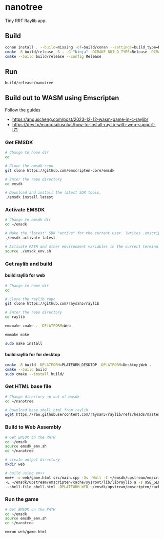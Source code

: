 # nanotree

Tiny RRT Raylib app.

## Build

```bash
conan install . --build=missing -of=build/conan --settings=build_type=Release
cmake -B build/release -S . -G "Ninja" -DCMAKE_BUILD_TYPE=Release -DCMAKE_TOOLCHAIN_FILE="build/conan/conan_toolchain.cmake" -DCMAKE_CXX_FLAGS="-march=native -ffast-math -flto=auto" -DCMAKE_C_FLAGS="-march=native -ffast-math -flto=auto"
cmake --build build/release --config Release
```

## Run

```bash
build/release/nanotree
```

## Build out to WASM using Emscripten

Follow the guides

- <https://anguscheng.com/post/2023-12-12-wasm-game-in-c-raylib/>
- <https://dev.to/marcosplusplus/how-to-install-raylib-with-web-support-l71>

### Get EMSDK

```bash
# Change to home dir
cd

# Clone the emsdk repo
git clone https://github.com/emscripten-core/emsdk

# Enter the repo directory
cd emsdk

# Download and install the latest SDK tools.
./emsdk install latest
```

### Activate EMSDK

```bash
# Change to emsdk dir
cd ~/emsdk

# Make the "latest" SDK "active" for the current user. (writes .emscripten file)
./emsdk activate latest

# Activate PATH and other environment variables in the current terminal
source ./emsdk_env.sh
```

### Get raylib and build

#### build raylib for web

```bash
# Change to home dir
cd

# Clone the raylib repo
git clone https://github.com/raysan5/raylib

# Enter the repo directory
cd raylib

emcmake cmake . -DPLATFORM=Web

emmake make

sudo make install 
```

#### build raylib for for desktop

```bash
cmake -B build -DPLATFORM=PLATFORM_DESKTOP -DPLATFORM=Desktop;Web .
cmake --build build
sudo cmake --install build/
```

### Get HTML base file

```bash
# Change directory up out of emsdk
cd ~/nanotree

# Download base shell.html from raylib
wget https://raw.githubusercontent.com/raysan5/raylib/refs/heads/master/src/shell.html
```

### Build to Web Assembly

```bash
# Get EMSDK on the PATH
cd ~/emsdk
source emsdk_env.sh
cd ~/nanotree

# create output directory
mkdir web

# build using em++
em++ -o web/game.html src/main.cpp -Os -Wall -I ~/emsdk/upstream/emscripten/cache/sysroot/include \
-L ~/emsdk/upstream/emscripten/cache/sysroot/lib/libraylib.a -s USE_GLFW=3 -s ASYNCIFY \
--shell-file shell.html -DPLATFORM_WEB ~/emsdk/upstream/emscripten/cache/sysroot/lib/libraylib.a
```

### Run the game

```bash
# Get EMSDK on the PATH
cd ~/emsdk
source emsdk_env.sh
cd ~/nanotree

emrun web/game.html
```
